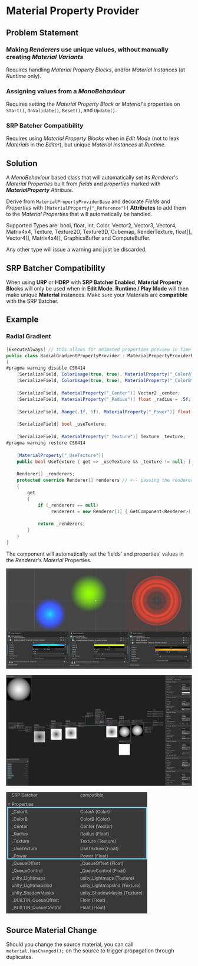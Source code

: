 # Material Property Provider

## Problem Statement
### Making _Renderers_ use unique values, without manually creating _Material Variants_
Requires handling _Material Property Blocks_, and/or _Material Instances_ (at _Runtime_ only).
### Assigning values from a _MonoBehaviour_
Requires setting the _Material Property Block_ or _Material_'s properties on ```Start()```, ```OnValidate()```, ```Reset()```, and ```Update()```.
### SRP Batcher Compatibility
Requires using _Material Property Blocks_ when in _Edit Mode_ (not to leak _Materials_ in the _Editor_), but unique _Material Instances_ at _Runtime_.

## Solution
A _MonoBehaviour_ based class that will automatically set its _Renderer_'s _Material Properties_ built from _fields_ and _properties_ marked with _**MaterialProperty**_ _Attribute_.

Derive from ```MaterialPropertyProviderBase``` and decorate _Fields_ and _Properties_ with ```[MaterialProperty("_Reference")]``` **Attributes** to add them to the _Material Properties_ that will automatically be handled.

Supported Types are: bool, float, int, Color, Vector2, Vector3, Vector4, Matrix4x4, Texture, Texture2D, Texture3D, Cubemap, RenderTexture, float[], Vector4[], Matrix4x4[], GraphicsBuffer and ComputeBuffer.

Any other type will issue a warning and just be discarded.

## SRP Batcher Compatibility
When using **URP** or **HDRP** with **SRP Batcher Enabled**, **Material Property Blocks** will only be used when in **Edit Mode**.
**Runtime / Play Mode** will then make unique **Material** instances. Make sure your Materials are **compatible** with the SRP Batcher.

## Example
### Radial Gradient
```cs
[ExecuteAlways] // this allows for animated properties preview in Timeline when in Edit Mode
public class RadialGradientPropertyProvider : MaterialPropertyProviderBase
{
#pragma warning disable CS0414
    [SerializeField, ColorUsage(true, true), MaterialProperty("_ColorA")] Color _colorA = Color.yellow;
    [SerializeField, ColorUsage(true, true), MaterialProperty("_ColorB")] Color _colorB = Color.cyan;

    [SerializeField, MaterialProperty("_Center")] Vector2 _center;
    [SerializeField, MaterialProperty("_Radius")] float _radius = .5f;

    [SerializeField, Range(.1f, 5f), MaterialProperty("_Power")] float _power = 1f;

    [SerializeField] bool _useTexture;

    [SerializeField, MaterialProperty("_Texture")] Texture _texture;
#pragma warning restore CS0414

    [MaterialProperty("_UseTexture")]
    public bool UseTexture { get => _useTexture && _texture != null; }

    Renderer[] _renderers;
    protected override Renderer[] renderers // <-- passing the renderers to work with
    {
        get
        {
            if (_renderers == null)
                _renderers = new Renderer[1] { GetComponent<Renderer>() };

            return _renderers;
        }
    }
}
```
The component will automatically set the fields' and properties' values in the *Renderer*'s *Material* Properties.

![alt text](Documentation~/images/radial-gradient-sample.png)

![alt text](Documentation~/images/radial-gradient-sg.png)

![alt text](Documentation~/images/radial-gradient-sg-inspector.png)

## Source Material Change
Should you change the source material, you can call `material.HasChanged();` on the source to trigger propagation through duplicates.
